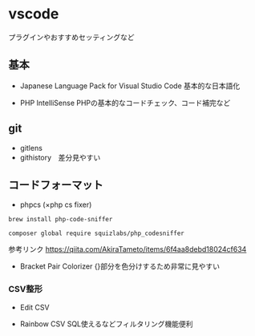 # vscode

プラグインやおすすめセッティングなど


## 基本

- Japanese Language Pack for Visual Studio Code 基本的な日本語化

- PHP IntelliSense PHPの基本的なコードチェック、コード補完など

## git
- gitlens 
- githistory　差分見やすい

## コードフォーマット
- phpcs (×php cs fixer)
````
brew install php-code-sniffer

composer global require squizlabs/php_codesniffer
````
参考リンク
https://qiita.com/AkiraTameto/items/6f4aa8debd18024cf634

- Bracket Pair Colorizer {}部分を色分けするため非常に見やすい

### CSV整形

- Edit CSV

- Rainbow CSV SQL使えるなどフィルタリング機能便利


